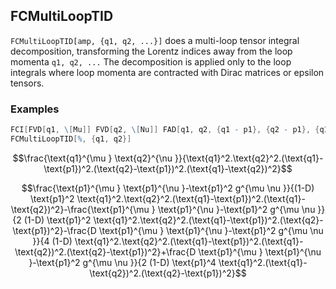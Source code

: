 ##  FCMultiLoopTID 

`FCMultiLoopTID[amp, {q1, q2, ...}]` does a multi-loop tensor integral decomposition, transforming the Lorentz indices away from the loop momenta `q1, q2, ...` The decomposition is applied only to the loop integrals where loop momenta are contracted with Dirac matrices or epsilon tensors.

###  Examples 

```mathematica
FCI[FVD[q1, \[Mu]] FVD[q2, \[Nu]] FAD[q1, q2, {q1 - p1}, {q2 - p1}, {q1 - q2}]]
FCMultiLoopTID[%, {q1, q2}]
```

$$\frac{\text{q1}^{\mu } \text{q2}^{\nu }}{\text{q1}^2.\text{q2}^2.(\text{q1}-\text{p1})^2.(\text{q2}-\text{p1})^2.(\text{q1}-\text{q2})^2}$$

$$\frac{\text{p1}^{\mu } \text{p1}^{\nu }-\text{p1}^2 g^{\mu \nu }}{(1-D) \text{p1}^2 \text{q1}^2.\text{q2}^2.(\text{q1}-\text{p1})^2.(\text{q1}-\text{q2})^2}-\frac{\text{p1}^{\mu } \text{p1}^{\nu }-\text{p1}^2 g^{\mu \nu }}{2 (1-D) \text{p1}^2 \text{q1}^2.\text{q2}^2.(\text{q1}-\text{p1})^2.(\text{q2}-\text{p1})^2}-\frac{D \text{p1}^{\mu } \text{p1}^{\nu }-\text{p1}^2 g^{\mu \nu }}{4 (1-D) \text{q1}^2.\text{q2}^2.(\text{q1}-\text{p1})^2.(\text{q1}-\text{q2})^2.(\text{q2}-\text{p1})^2}+\frac{D \text{p1}^{\mu } \text{p1}^{\nu }-\text{p1}^2 g^{\mu \nu }}{2 (1-D) \text{p1}^4 \text{q1}^2.(\text{q1}-\text{q2})^2.(\text{q2}-\text{p1})^2}$$